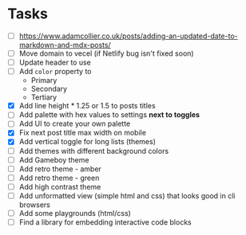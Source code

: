 # Tasks

-   [ ] https://www.adamcollier.co.uk/posts/adding-an-updated-date-to-markdown-and-mdx-posts/
-   [ ] Move domain to vecel (if Netlify bug isn't fixed soon)
-   [ ] Update header to use <LinkCtr />
-   [ ] Add `color` property to <LinkCtr />
    -   Primary
    -   Secondary
    -   Tertiary
-   [x] Add line height \* 1.25 or 1.5 to posts titles
-   [ ] Add palette with hex values to settings **next to toggles**
-   [ ] Add UI to create your own palette
-   [x] Fix next post title max width on mobile
-   [x] Add vertical toggle for long lists (themes)
-   [ ] Add themes with different background colors
-   [ ] Add Gameboy theme
-   [ ] Add retro theme - amber
-   [ ] Add retro theme - green
-   [ ] Add high contrast theme
-   [ ] Add unformatted view (simple html and css) that looks good in cli browsers
-   [ ] Add some playgrounds (html/css)
-   [ ] Find a library for embedding interactive code blocks
